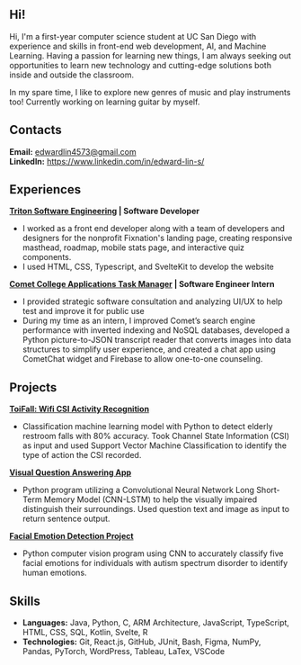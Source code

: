 ## Hi!

<!--
**EdwardLinS/EdwardLinS** is a ✨ _special_ ✨ repository because its `README.md` (this file) appears on your GitHub profile.

Here are some ideas to get you started:

- 🔭 I’m currently working on ...
- 🌱 I’m currently learning ...
- 👯 I’m looking to collaborate on ...
- 🤔 I’m looking for help with ...
- 💬 Ask me about ...
- 📫 How to reach me: ...
- 😄 Pronouns: ...
- ⚡ Fun fact: ...
-->

Hi, I'm a first-year computer science student at UC San Diego with experience and skills in front-end web development, AI, and Machine Learning. Having a passion for learning new things, I am always seeking out opportunities to learn new technology and cutting-edge solutions both inside and outside the classroom. 

In my spare time, I like to explore new genres of music and play instruments too! Currently working on learning guitar by myself. 

## Contacts

**Email:** edwardlin4573@gmail.com <br>
**LinkedIn:** https://www.linkedin.com/in/edward-lin-s/

## Experiences

**[Triton Software Engineering](https://tse.ucsd.edu) | Software Developer**
- I worked as a front end developer along with a team of developers and designers for the nonprofit Fixnation's landing page, creating responsive masthead, roadmap, mobile stats page, and interactive quiz components.
- I used HTML, CSS, Typescript, and SvelteKit to develop the website

**[Comet College Applications Task Manager](https://applywithcomet.com) | Software Engineer Intern**
- I provided strategic software consultation and analyzing UI/UX to help test and improve it for public use
- During my time as an intern, I improved Comet’s search engine performance with inverted indexing and NoSQL databases, developed a Python picture-to-JSON transcript reader that converts images into data structures to simplify user experience, and created a chat app using CometChat widget and Firebase to allow one-to-one counseling.

## Projects

**[ToiFall: Wifi CSI Activity Recognition](https://github.com/EdwardLinS/ToiFall)**

- Classification machine learning model with Python to detect elderly restroom falls with 80% accuracy. Took Channel State Information (CSI) as input and used Support Vector Machine Classification to identify the type of action the CSI recorded.

**[Visual Question Answering App](https://github.com/EdwardLinS/Visual-QA)**

- Python program utilizing a Convolutional Neural Network Long Short-Term Memory Model (CNN-LSTM) to help the visually impaired distinguish their surroundings. Used question text and image as input to return sentence output.

**[Facial Emotion Detection Project](https://github.com/EdwardLinS/Facial-Emotion-Detection)**

- Python computer vision program using CNN to accurately classify five facial emotions for individuals with autism spectrum disorder to identify human emotions.

## Skills

- **Languages:** Java, Python, C, ARM Architecture, JavaScript, TypeScript, HTML, CSS, SQL, Kotlin, Svelte, R
- **Technologies:** Git, React.js, GitHub, JUnit, Bash, Figma, NumPy, Pandas, PyTorch, WordPress, Tableau, LaTex, VSCode
